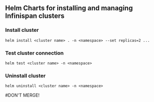## Helm Charts for installing and managing Infinispan clusters

### Install cluster

```
helm install <cluster name> . -n <namespace> --set replicas=2 ...
```

### Test cluster connection

```
helm test <cluster name> -n <namespace>
```

### Uninstall cluster
```
helm uninstall <cluster name> -n <namespace>
```

#DON'T MERGE!

